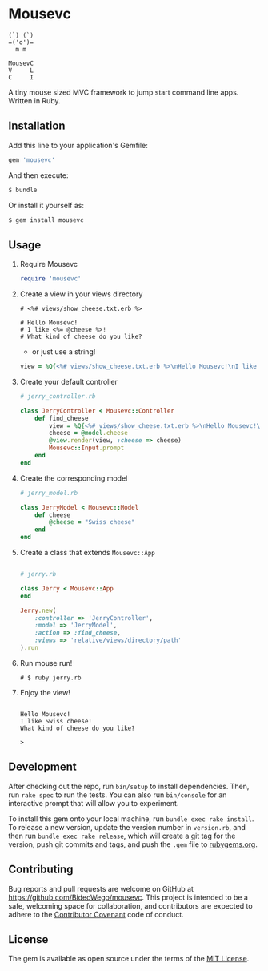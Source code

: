 # Mousevc

	(`) (`)
	=('o')=
	  m m  

	MousevC
	V     L
	C     I

A tiny mouse sized MVC framework to jump start command line apps. Written in Ruby.

## Installation

Add this line to your application's Gemfile:

```ruby
gem 'mousevc'
```

And then execute:

```sh
$ bundle
```

Or install it yourself as:

```sh
$ gem install mousevc
```

## Usage

1. Require Mousevc

	```ruby
	require 'mousevc'
	```

1. Create a view in your views directory

	```erb
	# <%# views/show_cheese.txt.erb %>

	# Hello Mousevc!
	# I like <%= @cheese %>!
	# What kind of cheese do you like?
	```

	- or just use a string!

	```ruby
	view = %Q{<%# views/show_cheese.txt.erb %>\nHello Mousevc!\nI like <%= @cheese %>!\nWhat kind of cheese do you like?}
	```

1. Create your default controller

	```ruby
	# jerry_controller.rb

	class JerryController < Mousevc::Controller
		def find_cheese
			view = %Q{<%# views/show_cheese.txt.erb %>\nHello Mousevc!\nI like <%= @cheese %>!\nWhat kind of cheese do you like?}
			cheese = @model.cheese
			@view.render(view, :cheese => cheese)
			Mousevc::Input.prompt
		end
	end
	```

1. Create the corresponding model

	```ruby
	# jerry_model.rb

	class JerryModel < Mousevc::Model
		def cheese
			@cheese = "Swiss cheese"
		end
	end
	```

1. Create a class that extends `Mousevc::App`

	```ruby

	# jerry.rb

	class Jerry < Mousevc::App
	end

	Jerry.new(
		:controller => 'JerryController',
		:model => 'JerryModel',
		:action => :find_cheese,
		:views => 'relative/views/directory/path'
	).run
	```

1. Run mouse run!

	```shell
	# $ ruby jerry.rb
	```

1. Enjoy the view!

	```shell

	Hello Mousevc!
	I like Swiss cheese!
	What kind of cheese do you like?

	> 
	```

## Development

After checking out the repo, run `bin/setup` to install dependencies. Then, run `rake spec` to run the tests. You can also run `bin/console` for an interactive prompt that will allow you to experiment.

To install this gem onto your local machine, run `bundle exec rake install`. To release a new version, update the version number in `version.rb`, and then run `bundle exec rake release`, which will create a git tag for the version, push git commits and tags, and push the `.gem` file to [rubygems.org](https://rubygems.org).

## Contributing

Bug reports and pull requests are welcome on GitHub at https://github.com/BideoWego/mousevc. This project is intended to be a safe, welcoming space for collaboration, and contributors are expected to adhere to the [Contributor Covenant](contributor-covenant.org) code of conduct.


## License

The gem is available as open source under the terms of the [MIT License](http://opensource.org/licenses/MIT).

